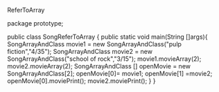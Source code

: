 ReferToArray

package prototype;

public class SongReferToArray {
    public static void main(String []args){
    	SongArrayAndClass movie1 = new SongArrayAndClass("pulp fiction","4/35");
    	SongArrayAndClass movie2 = new SongArrayAndClass("school of rock","3/15");
    	movie1.movieArray(2);
    	movie2.movieArray(2);
    	SongArrayAndClass [] openMovie = new SongArrayAndClass[2];
    	openMovie[0]= movie1;
    	openMovie[1] =movie2;
    	openMovie[0].moviePrint();
    	movie2.moviePrint();
    	}
    }
